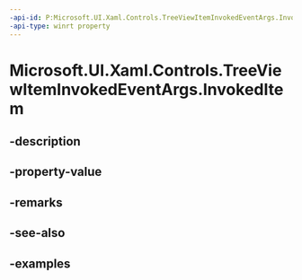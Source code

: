 ```yaml
---
-api-id: P:Microsoft.UI.Xaml.Controls.TreeViewItemInvokedEventArgs.InvokedItem
-api-type: winrt property
---
```


<!-- Property syntax.
public object InvokedItem { get; }
-->

# Microsoft.UI.Xaml.Controls.TreeViewItemInvokedEventArgs.InvokedItem

## -description

## -property-value

## -remarks

## -see-also

## -examples


